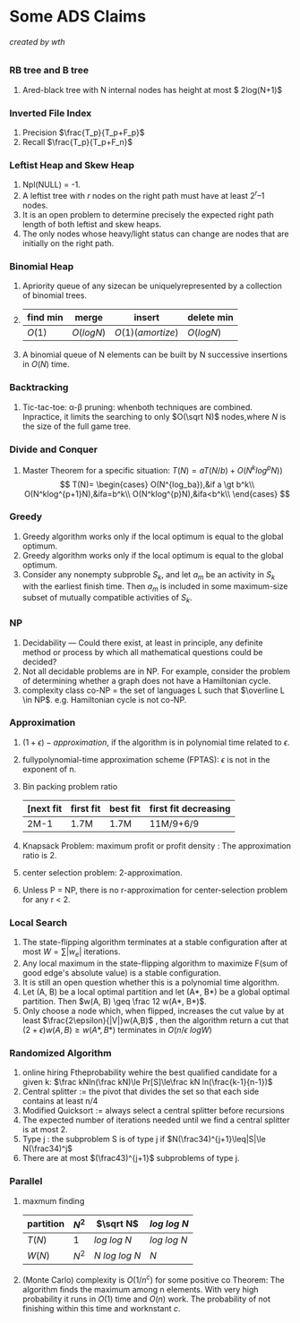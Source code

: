 # Some ADS Claims

###### created by wth

### RB tree and B tree

1. Ared-black tree with N internal nodes has height at most $ 2log(N+1)$



### Inverted File Index

1. Precision $\frac{T_p}{T_p+F_p}$
2. Recall $\frac{T_p}{T_p+F_n}$



### Leftist Heap and Skew Heap

1. Npl(NULL) = -1.
2. A leftist tree with $r$ nodes on the right path must have at least $2^r – 1$ nodes.
3. It is an open problem to determine precisely the expected right path length of both leftist and skew heaps.
4. The only nodes whose heavy/light status can change are nodes that are initially on the right path.



### Binomial Heap

1. Apriority queue of any sizecan be uniquelyrepresented by a collection of binomial trees.

2. | find min | merge     | insert           | delete min |
   | -------- | --------- | ---------------- | ---------- |
   | $O(1)$   | $O(logN)$ | $O(1)(amortize)$ | $O(logN)$  |

3. A binomial queue of N elements can be built by N successive insertions in $O(N)$ time.



### Backtracking

1. Tic-tac-toe: α-β pruning: whenboth techniques are combined.  Inpractice, it limits the searching to only $O(\sqrt N)$ nodes,where $N$ is the size of the full game tree.



### Divide and Conquer

1. Master Theorem for a specific situation:  $T(N) = aT(N/b) + O(N^klog^pN))$
   $$
   T(N)=
   \begin{cases}
   O(N^{log_ba}),&if a \gt b^k\\
   O(N^klog^{p+1}N),&ifa=b^k\\
   O(N^klog^{p}N),&ifa<b^k\\
   \end{cases}
   $$




### Greedy

1. Greedy algorithm works only if the local optimum is equal to the global optimum.
2. Greedy algorithm works only if the local optimum is equal to the global optimum.
3. Consider any nonempty subproble $S_k$, and let $a_m$ be an activity in $S_k$ with the earliest finish time.  Then $a_m$ is included in some maximum-size subset of mutually compatible activities of $S_k$.



### NP

1. Decidability —  Could there exist, at least in principle, any definite method or process by which all mathematical questions could be decided?
2. Not all decidable problems are in NP.  For example, consider the problem of determining whether a graph does not have a Hamiltonian cycle.
3. complexity class co-NP = the set of languages L such that $\overline L \in NP$. e.g. Hamiltonian cycle is not co-NP.



### Approximation

1. $(1+\epsilon)-approximation$, if the algorithm is in polynomial time related to $\epsilon$.

2. fullypolynomial-time approximation scheme (FPTAS): $\epsilon$ is not in the exponent of n.

3. Bin packing problem ratio

   | [next fit | first fit | best fit | first fit decreasing |
   | --------- | --------- | -------- | -------------------- |
   | 2M-1      | 1.7M      | 1.7M     | 11M/9+6/9            |

4. Knapsack Problem: maximum profit or profit density : The
   approximation ratio is 2.

5. center selection problem: 2-approximation. 

6. Unless P = NP, there is no r-approximation for center-selection problem for any r < 2.



### Local Search

1. The state-flipping algorithm terminates at a stable configuration after at most $W = \sum|w_e|$ iterations.
2. Any local maximum in the state-flipping algorithm to maximize F(sum of good edge's absolute value) is a stable configuration.
3. It is still an open question whether this is a polynomial time algorithm.
4. Let (A, B) be a local optimal partition and let (A\*, B\*) be a global optimal partition.  Then $w(A, B) \geq \frac 12 w(A*, B*)$.
5. Only choose a node which, when flipped, increases the cut value by at least $\frac{2\epsilon}{|V|}w(A,B)$ , then the algorithm
   return a cut that $(2+\epsilon)w(A,B)\geq w(A*,B*)$
   terminates in $O(n/\epsilon\ log W)$



### Randomized Algorithm

1. online hiring Ftheprobability wehire the best qualified candidate for a given k:   $\frac kNln(\frac kN)\le Pr[S]\le\frac kN ln(\frac{k-1}{n-1})$
2. Central splitter := the pivot that divides the set so that each side contains at least n/4
3. Modified Quicksort := always select a central splitter before recursions
4. The expected number of iterations needed until we find a central splitter is at most 2.
5. Type j : the subproblem S is of type j if $N(\frac34)^{j+1}\leq|S|\le N(\frac34)^j$
6. There are at most $(\frac43)^{j+1}$ subproblems of type j.



### Parallel

1. maxmum finding

   | partition | $N^2$ | $\sqrt N$        | $log\ log\ N$ |
   | --------- | ----- | ---------------- | ------------- |
   | $T(N)$    | 1     | $log\ log\ N$    | $log\ log\ N$ |
   | $W(N)$    | $N^2$ | $N\ log\ log\ N$ | $N$           |

2. (Monte Carlo) complexity is $O(1/n^c)$ for some positive co Theorem:
   The algorithm finds the maximum among n elements.  With very high probability it runs in $O(1)$ time and $O(n)$ work.  The probability of not finishing within this time and worknstant $c$.

